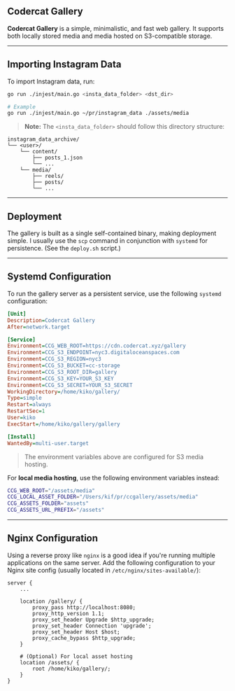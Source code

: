 ## Codercat Gallery

**Codercat Gallery** is a simple, minimalistic, and fast web gallery. It supports both locally stored media and media hosted on S3-compatible storage.

---

## Importing Instagram Data

To import Instagram data, run:

```bash
go run ./injest/main.go <insta_data_folder> <dst_dir>

# Example
go run ./injest/main.go ~/pr/instagram_data ./assets/media
```

> **Note:** The `<insta_data_folder>` should follow this directory structure:

```
instagram_data_archive/
└── <user>/
    └── content/
        ├── posts_1.json
        └── ...
    └── media/
        ├── reels/
        ├── posts/
        └── ...
```

---

## Deployment

The gallery is built as a single self-contained binary, making deployment simple. I usually use the `scp` command in conjunction with `systemd` for persistence. (See the `deploy.sh` script.)

---

## Systemd Configuration

To run the gallery server as a persistent service, use the following `systemd` configuration:

```ini
[Unit]
Description=Codercat Gallery
After=network.target

[Service]
Environment=CCG_WEB_ROOT=https://cdn.codercat.xyz/gallery
Environment=CCG_S3_ENDPOINT=nyc3.digitaloceanspaces.com
Environment=CCG_S3_REGION=nyc3
Environment=CCG_S3_BUCKET=cc-storage
Environment=CCG_S3_ROOT_DIR=gallery
Environment=CCG_S3_KEY=YOUR_S3_KEY
Environment=CCG_S3_SECRET=YOUR_S3_SECRET
WorkingDirectory=/home/kiko/gallery/
Type=simple
Restart=always
RestartSec=1
User=kiko
ExecStart=/home/kiko/gallery/gallery

[Install]
WantedBy=multi-user.target
```

> The environment variables above are configured for S3 media hosting.

For **local media hosting**, use the following environment variables instead:

```sh
CCG_WEB_ROOT="/assets/media"
CCG_LOCAL_ASSET_FOLDER="/Users/kif/pr/ccgallery/assets/media"
CCG_ASSETS_FOLDER="assets"
CCG_ASSETS_URL_PREFIX="/assets"
```

---

## Nginx Configuration

Using a reverse proxy like `nginx` is a good idea if you're running multiple applications on the same server. Add the following configuration to your Nginx site config (usually located in `/etc/nginx/sites-available/`):

```nginx
server {
    ...

    location /gallery/ {
        proxy_pass http://localhost:8080;
        proxy_http_version 1.1;
        proxy_set_header Upgrade $http_upgrade;
        proxy_set_header Connection 'upgrade';
        proxy_set_header Host $host;
        proxy_cache_bypass $http_upgrade;
    }

    # (Optional) For local asset hosting
    location /assets/ {
        root /home/kiko/gallery/;
    }
}
```